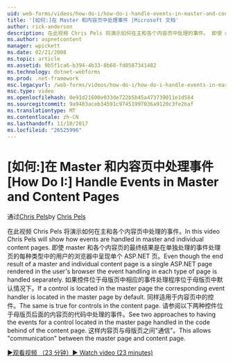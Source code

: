 ```yaml
---
uid: web-forms/videos/how-do-i/how-do-i-handle-events-in-master-and-content-pages
title: '[如何:]在 Master 和内容页中处理事件 |Microsoft 文档'
author: rick-anderson
description: 在此视频 Chris Pels 将演示如何在主和各个内容页中处理的事件。 即使 master 和各个碳精笔的最终结果...
ms.author: aspnetcontent
manager: wpickett
ms.date: 02/21/2008
ms.topic: article
ms.assetid: 9b5f1ca6-b394-4b33-8b60-fd0587341482
ms.technology: dotnet-webforms
ms.prod: .net-framework
msc.legacyurl: /web-forms/videos/how-do-i/how-do-i-handle-events-in-master-and-content-pages
msc.type: video
ms.openlocfilehash: 0e91d21600e033de722b5b45a473739011e1d584
ms.sourcegitcommit: 9a9483aceb34591c97451997036a9120c3fe2baf
ms.translationtype: MT
ms.contentlocale: zh-CN
ms.lasthandoff: 11/10/2017
ms.locfileid: "26525996"
---
```

<a name="how-do-i-handle-events-in-master-and-content-pages"></a><span data-ttu-id="487af-104">[如何:]在 Master 和内容页中处理事件</span><span class="sxs-lookup"><span data-stu-id="487af-104">[How Do I:] Handle Events in Master and Content Pages</span></span>
====================
<span data-ttu-id="487af-105">通过[Chris Pels](https://twitter.com/chrispels)</span><span class="sxs-lookup"><span data-stu-id="487af-105">by [Chris Pels](https://twitter.com/chrispels)</span></span>

<span data-ttu-id="487af-106">在此视频 Chris Pels 将演示如何在主和各个内容页中处理的事件。</span><span class="sxs-lookup"><span data-stu-id="487af-106">In this video Chris Pels will show how events are handled in master and individual content pages.</span></span> <span data-ttu-id="487af-107">即使 master 和各个内容页的最终结果是在单独处理的事件处理页的每种类型中的用户的浏览器中呈现单个 ASP.NET 页。</span><span class="sxs-lookup"><span data-stu-id="487af-107">Even though the end result of a master and individual content page is a single ASP.NET page rendered in the user's browser the event handling in each type of page is handled separately.</span></span> <span data-ttu-id="487af-108">如果控件位于母版页中相应的事件处理程序位于母版页中默认情况下。</span><span class="sxs-lookup"><span data-stu-id="487af-108">If a control is located in the master page the corresponding event handler is located in the master page by default.</span></span> <span data-ttu-id="487af-109">同样适用于内容页中的控件。</span><span class="sxs-lookup"><span data-stu-id="487af-109">The same is true for controls in the content page.</span></span> <span data-ttu-id="487af-110">请参阅以下两种控件位于母版页后面的内容页的代码中处理的事件。</span><span class="sxs-lookup"><span data-stu-id="487af-110">See two approaches to having the events for a control located in the master page handled in the code behind of the content page.</span></span> <span data-ttu-id="487af-111">这样内容页与母版页之间"通信"。</span><span class="sxs-lookup"><span data-stu-id="487af-111">This allows "communication" between the master page and content page.</span></span>

[<span data-ttu-id="487af-112">&#9654;观看视频 （23 分钟）</span><span class="sxs-lookup"><span data-stu-id="487af-112">&#9654; Watch video (23 minutes)</span></span>](https://channel9.msdn.com/Blogs/ASP-NET-Site-Videos/how-do-i-handle-events-in-master-and-content-pages)
